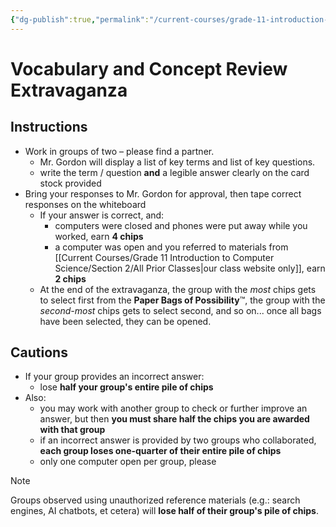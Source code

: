 ```yaml
---
{"dg-publish":true,"permalink":"/current-courses/grade-11-introduction-to-computer-science/tasks/vocabulary-and-concept-review-extravaganza/","tags":["ics3u"],"dgHomeLink":false}
---
```


# Vocabulary and Concept Review Extravaganza

## Instructions

- Work in groups of two – please find a partner.
	- Mr. Gordon will display a list of key terms and list of key questions.
	- write the term / question **and** a legible answer clearly on the card stock provided
- Bring your responses to Mr. Gordon for approval, then tape correct responses on the whiteboard
	- If your answer is correct, and:
		- computers were closed and phones were put away while you worked, earn **4 chips**
		- a computer was open and you referred to materials from [[Current Courses/Grade 11 Introduction to Computer Science/Section 2/All Prior Classes\|our class website only]], earn **2 chips**
	- At the end of the extravaganza, the group with the *most* chips gets to select first from the **Paper Bags of Possibility**™️, the group with the *second-most* chips gets to select second, and so on... once all bags have been selected, they can be opened.

## Cautions

- If your group provides an incorrect answer:
	- lose **half your group's entire pile of chips**
- Also:
	- you may work with another group to check or further improve an answer, but then **you must share half the chips you are awarded with that group**
	- if an incorrect answer is provided by two groups who collaborated, **each group loses one-quarter of their entire pile of chips**
	- only one computer open per group, please
	
> [!NOTE]
> Groups observed using unauthorized reference materials (e.g.: search engines, AI chatbots, et cetera) will **lose half of their group's pile of chips**.